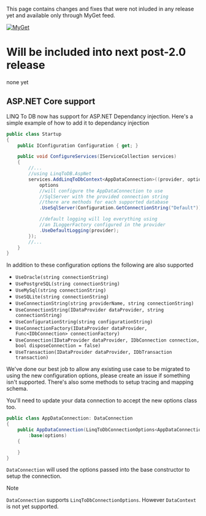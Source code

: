 This page contains changes and fixes that were not inluded in any release yet and available only through MyGet feed. 

[![MyGet](https://img.shields.io/myget/linq2db/vpre/linq2db.svg)](https://www.myget.org/gallery/linq2db)

# Will be included into next post-2.0 release

none yet

## ASP.NET Core support
LINQ To DB now has support for ASP.NET Dependancy injection. Here's a simple example of how to add it to dependancy injection
```C#
public class Startup
{
    public IConfiguration Configuration { get; }

    public void ConfigureServices(IServiceCollection services)
    {
        //...
        //using LinqToDB.AspNet
        services.AddLinqToDbContext<AppDataConnection>((provider, options) => {
            options
            //will configure the AppDataConnection to use
            //SqlServer with the provided connection string
            //there are methods for each supported database
            .UseSqlServer(Configuration.GetConnectionString("Default"))

            //default logging will log everything using
            //an ILoggerFactory configured in the provider
            .UseDefaultLogging(provider);
        });
        //...
    }
}
```

In addition to these configuration options the following are also supported
* `UseOracle(string connectionString)`
* `UsePostgreSQL(string connectionString)`
* `UseMySql(string connectionString)`
* `UseSQLite(string connectionString)`
* `UseConnectionString(string providerName, string connectionString)`
* `UseConnectionString(IDataProvider dataProvider, string connectionString)`
* `UseConfigurationString(string configurationString)`
* `UseConnectionFactory(IDataProvider dataProvider, Func<IDbConnection> connectionFactory)`
* `UseConnection(IDataProvider dataProvider, IDbConnection connection, bool disposeConnection = false)`
* `UseTransaction(IDataProvider dataProvider, IDbTransaction transaction)`

We've done our best job to allow any existing use case to be migrated to using the new configuration options, please create an issue if something isn't supported.
There's also some methods to setup tracing and mapping schema.

You'll need to update your data connection to accept the new options class too.

```C#
public class AppDataConnection: DataConnection
{
    public AppDataConnection(LinqToDbConnectionOptions<AppDataConnection> options)
        :base(options)
    {

    }
}
```
`DataConnection` will used the options passed into the base constructor to setup the connection. 
> [!NOTE]  
> `DataConnection` supports `LinqToDbConnectionOptions`. However `DataContext` is not yet supported.
